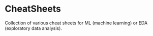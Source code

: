 # CheatSheets

Collection of various cheat sheets for ML (machine learning) or EDA (exploratory data analysis).
